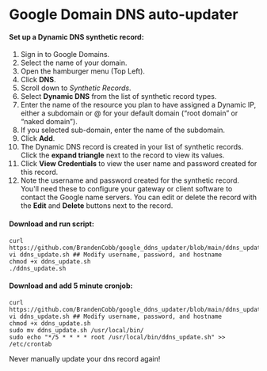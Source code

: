 # Google Domain DNS auto-updater

#### Set up a Dynamic DNS synthetic record:
  1. Sign in to Google Domains.
  2. Select the name of your domain.
  3. Open the hamburger menu (Top Left).
  4. Click **DNS**.
  5. Scroll down to *Synthetic Records*.
  6. Select **Dynamic DNS** from the list of synthetic record types.
  7. Enter the name of the resource you plan to have assigned a Dynamic IP, either a subdomain or @ for your default domain (“root domain” or “naked domain”).
  8. If you selected sub-domain, enter the name of the subdomain.
  9. Click **Add**.
  10. The Dynamic DNS record is created in your list of synthetic records. Click the **expand triangle** next to the record to view its values.
  11. Click **View Credentials** to view the user name and password created for this record.
  12. Note the username and password created for the synthetic record. You'll need these to configure your gateway or client software to contact the Google name servers.
  You can edit or delete the record with the **Edit** and **Delete** buttons next to the record.

#### Download and run script:
```
curl https://github.com/BrandenCobb/google_ddns_updater/blob/main/ddns_update.sh
vi ddns_update.sh ## Modify username, password, and hostname
chmod +x ddns_update.sh
./ddns_update.sh
```
#### Download and add 5 minute cronjob:
```
curl https://github.com/BrandenCobb/google_ddns_updater/blob/main/ddns_update.sh
vi ddns_update.sh ## Modify username, password, and hostname
chmod +x ddns_update.sh
sudo mv ddns_update.sh /usr/local/bin/
sudo echo "*/5 * * * * root /usr/local/bin/ddns_update.sh" >> /etc/crontab
```

Never manually update your dns record again!
